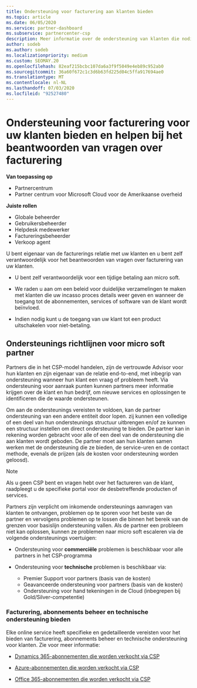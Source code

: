 ```yaml
---
title: Ondersteuning voor facturering aan klanten bieden
ms.topic: article
ms.date: 06/05/2020
ms.service: partner-dashboard
ms.subservice: partnercenter-csp
description: Meer informatie over de ondersteuning van klanten die nodig zijn van CSP-programma partners. Dit geldt ook voor de facturerings relatie van de klant en het beantwoorden van vragen over facturering.
author: sodeb
ms.author: sodeb
ms.localizationpriority: medium
ms.custom: SEOMAY.20
ms.openlocfilehash: 82eaf215bcbc107da6a3f9f5049e4eb89c952ab0
ms.sourcegitcommit: 36a60f672c1c3d6b63fd225d04c5ffa917694ae0
ms.translationtype: MT
ms.contentlocale: nl-NL
ms.lasthandoff: 07/03/2020
ms.locfileid: "92527480"
---
```

# <a name="provide-billing-support-for-your-customers-and-help-answer-their-billing-questions"></a>Ondersteuning voor facturering voor uw klanten bieden en helpen bij het beantwoorden van vragen over facturering

**Van toepassing op**

- Partnercentrum
- Partner centrum voor Microsoft Cloud voor de Amerikaanse overheid

**Juiste rollen**
- Globale beheerder
- Gebruikersbeheerder
- Helpdesk medewerker
- Factureringsbeheerder
- Verkoop agent

U bent eigenaar van de facturerings relatie met uw klanten en u bent zelf verantwoordelijk voor het beantwoorden van vragen over facturering van uw klanten.

- U bent zelf verantwoordelijk voor een tijdige betaling aan micro soft.

- We raden u aan om een beleid voor duidelijke verzamelingen te maken met klanten die uw incasso proces details weer geven en wanneer de toegang tot de abonnementen, services of software van de klant wordt beïnvloed.

- Indien nodig kunt u de toegang van uw klant tot een product uitschakelen voor niet-betaling.

## <a name="microsoft-partner-support-guidance"></a>Ondersteunings richtlijnen voor micro soft partner

Partners die in het CSP-model handelen, zijn de vertrouwde Advisor voor hun klanten en zijn eigenaar van de relatie end-to-end, met inbegrip van ondersteuning wanneer hun klant een vraag of probleem heeft. Via ondersteuning voor aanraak punten kunnen partners meer informatie krijgen over de klant en hun bedrijf, om nieuwe services en oplossingen te identificeren die de waarde ondersteunen.

Om aan de ondersteunings vereisten te voldoen, kan de partner ondersteuning van een andere entiteit door lopen. zij kunnen een volledige of een deel van hun ondersteunings structuur uitbrengen en/of ze kunnen een structuur instellen om direct ondersteuning te bieden.  De partner kan in rekening worden gebracht voor alle of een deel van de ondersteuning die aan klanten wordt geboden. De partner moet aan hun klanten samen werken met de ondersteuning die ze bieden, de service-uren en de contact methode, evenals de prijzen (als de kosten voor ondersteuning worden geloosd). 

>[!Note]
>Als u geen CSP bent en vragen hebt over het factureren van de klant, raadpleegt u de specifieke portal voor de desbetreffende producten of services.

Partners zijn verplicht om inkomende ondersteunings aanvragen van klanten te ontvangen, problemen op te sporen voor het beste van de partner en vervolgens problemen op te lossen die binnen het bereik van de grenzen voor basislijn ondersteuning vallen. Als de partner een probleem niet kan oplossen, kunnen ze problemen naar micro soft escaleren via de volgende ondersteunings voertuigen:

- Ondersteuning voor **commerciële** problemen is beschikbaar voor alle partners in het CSP-programma

- Ondersteuning voor **technische** problemen is beschikbaar via:

  - Premier Support voor partners (basis van de kosten)
  - Geavanceerde ondersteuning voor partners (basis van de kosten)
  - Ondersteuning voor hand tekeningen in de Cloud (inbegrepen bij Gold/Silver-competentie)

### <a name="providing-billing-subscription-management-and-technical-support"></a>Facturering, abonnements beheer en technische ondersteuning bieden 

Elke online service heeft specifieke en gedetailleerde vereisten voor het bieden van facturering, abonnements beheer en technische ondersteuning voor klanten. Zie voor meer informatie:

- [Dynamics 365-abonnementen die worden verkocht via CSP](https://www.microsoftpartnercommunity.com/t5/CSP/Microsoft-Partner-Support-Guidance/m-p/5262#M30)

- [Azure-abonnementen die worden verkocht via CSP](https://www.microsoftpartnercommunity.com/t5/CSP/Microsoft-Partner-Support-Guidance/m-p/5263#M31)

- [Office 365-abonnementen die worden verkocht via CSP](https://www.microsoftpartnercommunity.com/t5/CSP/Microsoft-Partner-Support-Guidance/m-p/5264#M32)
 